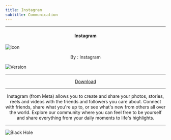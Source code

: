 ```yaml
---
title: Instagram
subtitle: Communication
---
```

---

<h4> <p align="center"> Instagram </p> </h4>

![Icon](https://rb.gy/4jscd)

<p align="center"> By : Instagram </p>

![Version](https://rb.gy/f2v4c)

---

<p align ="center">
<a href="https://clk.asia/Yz0qx4" class="btn btn-outline-success"> Download </a>
</p>

---

<p align="center">
Instagram (from Meta) allows you to create and share your photos, stories, reels and videos with the friends and followers you care about. Connect with friends, share what you're up to, or see what's new from others all over the world. Explore our community where you can feel free to be yourself and share everything from your daily moments to life's highlights.
</p>

---

![Black Hole](https://rb.gy/z0dyyw)
